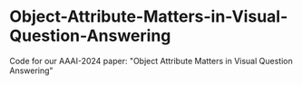 # Object-Attribute-Matters-in-Visual-Question-Answering
Code for our AAAI-2024 paper: "Object Attribute Matters in Visual Question Answering"
